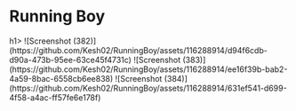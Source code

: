<h1> Running Boy </h1>h1>
![Screenshot (382)](https://github.com/Kesh02/RunningBoy/assets/116288914/d94f6cdb-d90a-473b-95ee-63ce45f4731c)
![Screenshot (383)](https://github.com/Kesh02/RunningBoy/assets/116288914/ee16f39b-bab2-4a59-8bac-6558cb6ee838)
![Screenshot (384)](https://github.com/Kesh02/RunningBoy/assets/116288914/631ef541-d699-4f58-a4ac-ff57fe6e178f)

